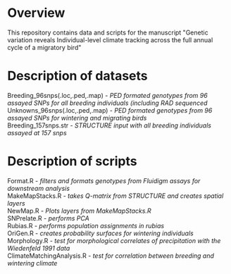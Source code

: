 # Overview
This repository contains data and scripts for the manuscript "Genetic variation reveals Individual-level climate tracking across the full annual cycle of a migratory bird"

# Description of datasets
Breeding_96snps(.loc,.ped,.map) - *PED formated genotypes from 96 assayed SNPs for all breeding individuals (including RAD sequenced*  
Unknowns_96snps(.loc,.ped,.map) - *PED formated genotypes from 96 assayed SNPs for wintering and migrating birds*  
Breeding_157snps.str - *STRUCTURE input with all breeding individuals assayed at 157 snps*  



# Description of scripts
Format.R - *filters and formats genotypes from Fluidigm assays for downstream analysis*  
MakeMapStacks.R - *takes Q-matrix from STRUCTURE and creates spatial layers*  
NewMap.R - *Plots layers from MakeMapStacks.R*  
SNPrelate.R - *performs PCA*  
Rubias.R - *performs population assignments in rubias*  
OriGen.R - *creates probability surfaces for wintering individuals*  
Morphology.R - *test for morphological correlates of precipitation with the Wiedenfeld 1991 data*  
ClimateMatchingAnalysis.R - *test for correlation between breeding and wintering climate*  

